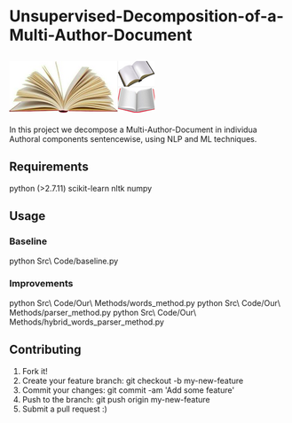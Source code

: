 # Unsupervised-Decomposition-of-a-Multi-Author-Document
![alt tag](https://github.com/kautsiitd/Unsupervised-Decomposition-of-a-Multi-Author-Document/blob/master/Images/Readme.png)
----------------------------------
In this project we decompose a Multi-Author-Document in individua Authoral components sentencewise, using NLP and ML techniques.
## Requirements
python (>2.7.11)
scikit-learn
nltk
numpy
## Usage
### Baseline
python Src\ Code/baseline.py
### Improvements
python Src\ Code/Our\ Methods/words_method.py
python Src\ Code/Our\ Methods/parser_method.py
python Src\ Code/Our\ Methods/hybrid_words_parser_method.py
## Contributing
1. Fork it!
2. Create your feature branch: git checkout -b my-new-feature
3. Commit your changes: git commit -am 'Add some feature'
4. Push to the branch: git push origin my-new-feature
5. Submit a pull request :)
